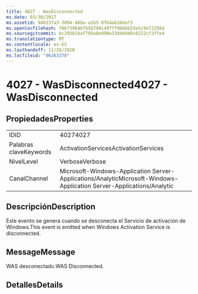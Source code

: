 ```yaml
---
title: 4027 - WasDisconnected
ms.date: 03/30/2017
ms.assetid: 940337a3-3094-488a-a1b5-0fb4ab16da73
ms.openlocfilehash: f06f3964bf656794c497ff966bb55e5c9e722564
ms.sourcegitcommit: bc293b14af795e0e999e3304dd40c0222cf2ffe4
ms.translationtype: MT
ms.contentlocale: es-ES
ms.lasthandoff: 11/26/2020
ms.locfileid: "96263378"
---
```

# <a name="4027---wasdisconnected"></a><span data-ttu-id="8290a-102">4027 - WasDisconnected</span><span class="sxs-lookup"><span data-stu-id="8290a-102">4027 - WasDisconnected</span></span>

## <a name="properties"></a><span data-ttu-id="8290a-103">Propiedades</span><span class="sxs-lookup"><span data-stu-id="8290a-103">Properties</span></span>  
  
|||  
|-|-|  
|<span data-ttu-id="8290a-104">ID</span><span class="sxs-lookup"><span data-stu-id="8290a-104">ID</span></span>|<span data-ttu-id="8290a-105">4027</span><span class="sxs-lookup"><span data-stu-id="8290a-105">4027</span></span>|  
|<span data-ttu-id="8290a-106">Palabras clave</span><span class="sxs-lookup"><span data-stu-id="8290a-106">Keywords</span></span>|<span data-ttu-id="8290a-107">ActivationServices</span><span class="sxs-lookup"><span data-stu-id="8290a-107">ActivationServices</span></span>|  
|<span data-ttu-id="8290a-108">Nivel</span><span class="sxs-lookup"><span data-stu-id="8290a-108">Level</span></span>|<span data-ttu-id="8290a-109">Verbose</span><span class="sxs-lookup"><span data-stu-id="8290a-109">Verbose</span></span>|  
|<span data-ttu-id="8290a-110">Canal</span><span class="sxs-lookup"><span data-stu-id="8290a-110">Channel</span></span>|<span data-ttu-id="8290a-111">Microsoft-Windows-Application Server-Applications/Analytic</span><span class="sxs-lookup"><span data-stu-id="8290a-111">Microsoft-Windows-Application Server-Applications/Analytic</span></span>|  
  
## <a name="description"></a><span data-ttu-id="8290a-112">Descripción</span><span class="sxs-lookup"><span data-stu-id="8290a-112">Description</span></span>  

 <span data-ttu-id="8290a-113">Este evento se genera cuando se desconecta el Servicio de activación de Windows.</span><span class="sxs-lookup"><span data-stu-id="8290a-113">This event is emitted when Windows Activation Service is disconnected.</span></span>  
  
## <a name="message"></a><span data-ttu-id="8290a-114">Message</span><span class="sxs-lookup"><span data-stu-id="8290a-114">Message</span></span>  

 <span data-ttu-id="8290a-115">WAS desconectado.</span><span class="sxs-lookup"><span data-stu-id="8290a-115">WAS Disconnected.</span></span>  
  
## <a name="details"></a><span data-ttu-id="8290a-116">Detalles</span><span class="sxs-lookup"><span data-stu-id="8290a-116">Details</span></span>
